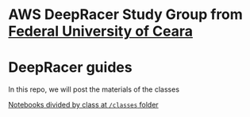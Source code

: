 # AWS DeepRacer Study Group from [Federal University of Ceara](https://en.wikipedia.org/wiki/Federal_University_of_Cear%C3%A1)
# DeepRacer guides
In this repo, we will post the materials of the classes

[Notebooks divided by class at `/classes` folder](./classes)

